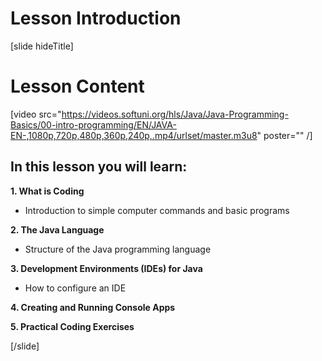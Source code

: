 # Lesson Introduction

[slide hideTitle]

# Lesson Content

[video src="https://videos.softuni.org/hls/Java/Java-Programming-Basics/00-intro-programming/EN/JAVA-EN-,1080p,720p,480p,360p,240p,.mp4/urlset/master.m3u8" poster="" /]

## In this lesson you will learn:

**1. What is Coding**

- Introduction to simple computer commands and basic programs

**2. The Java Language**

- Structure of the Java programming language

**3. Development Environments (IDEs) for Java**

- How to configure an IDE

**4. Creating and Running Console Apps**


**5. Practical Coding Exercises**

[/slide]
